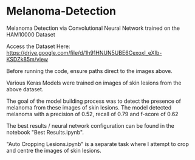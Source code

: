 # Melanoma-Detection
Melanoma Detection via Convolutional Neural Network trained on the HAM10000 Dataset 

Access the Dataset Here: https://drive.google.com/file/d/1h91HNUN5UBE6CexoxI_eXIb-KSDZk85m/view

Before running the code, ensure paths direct to the images above.

Various Keras Models were trained on images of skin lesions from the above dataset. 

The goal of the model building process was to detect the presence of melanoma from these images of skin lesions. The model detected melanoma with a precision of 0.52, recall of 0.79 and f-score of 0.62

The best results / neural network configuration can be found in the notebook "Best Results.ipynb".

"Auto Cropping Lesions.ipynb" is a separate task where I attempt to crop and centre the images of skin lesions.
